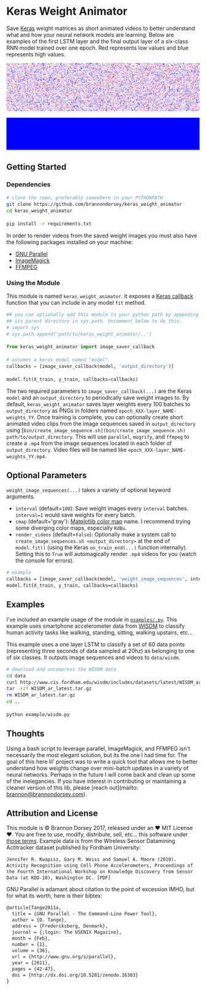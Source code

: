 # Keras Weight Animator

Save [Keras](http://keras.io) weight matrices as short animated videos to better understand what and how your neural network models are learning. Below are examples of the first LSTM layer and the final output layer of a six-class RNN model trained over one epoch. Red represents low values and blue represents high values.

![Example Animation 2](.images/epoch_000-lstm_1-weights_02.gif)

![Example Animation 1](.images/epoch_000-layer_dense_1-weights_02.gif)

## Getting Started

### Dependencies

```bash
# clone the repo, preferably somewhere in your PYTHONPATH
git clone https://github.com/brannondorsey/keras_weight_animator
cd keras_weight_animator

pip install -r requirements.txt
```

In order to render videos from the saved weight images you must also have the following packages installed on your machine:

- [GNU Parallel](https://www.gnu.org/software/parallel/)
- [ImageMagick](https://www.imagemagick.org/script/index.php)
- [FFMPEG](https://ffmpeg.org/download.html)

### Using the Module

This module is named `keras_weight_animator`. It exposes a [Keras callback](https://keras.io/callbacks/) function that you can include in any model `fit` method.

```python
## you can optionally add this module to your python path by appending 
## its parent directory in sys.path. Uncomment below to do this.
# import sys
# sys.path.append('path/to/keras_weight_animator/..')

from keras_weight_animator import image_saver_callback

# assumes a keras model named "model"
callbacks = [image_saver_callback(model, 'output_directory')]

model.fit(X_train, y_train, callbacks=callbacks)
```

The two required parameters to `image_saver_callback(...)` are the Keras `model` and an `output_directory` to periodically save weight images to. By default, `keras_weight_animator` saves layer weights every 100 batches to `output_directory` as PNGs in folders named `epoch_XXX-layer_NAME-weights_YY`. Once training is complete, you can optionally create short animated video clips from the image sequences saved in `output_directory` using [`bin/create_image_sequence.sh](bin/create_image_sequence.sh) path/to/output_directory`. This will use `parallel`, `mogrify`, and `ffmpeg` to create a `.mp4` from the image sequences located in each folder of `output_directory`. Video files will be named like `epoch_XXX-layer_NAME-weights_YY.mp4`. 

## Optional Parameters 

`weight_image_sequences(...)` takes a variety of optional keyword arguments.

- `interval` (default=`100`): Save weight images every `interval` batches. `interval=1` would save weights for every batch.
- `cmap` (default='gray'): [Matplotlib color map](http://matplotlib.org/users/colormaps.html) name. I recommend trying some diverging color maps, especially `RdBu`. 
- `render_videos` (default=`False`): Optionally make a system call to `create_image_sequences.sh <output_directory>` at the end of `model.fit()` (using the Keras `on_train_end(...)` function internally). Setting this to `True` will automagically render `.mp4` videos for you (watch the console for errors).

```bash
# example
callbacks = [image_saver_callback(model, 'weight_image_sequences', interval=1000, cmap='gray', render_videos=True)]
model.fit(X_train, y_train, callbacks=callbacks)
```

## Examples

I've included an example usage of the module in [`examples/.py`](example.py). This example uses smartphone accelerometer data from [WISDM](http://www.cis.fordham.edu/wisdm/dataset.php) to classify human activity tasks like walking, standing, sitting, walking upstairs, etc...

This example uses a one layer LSTM to classify a set of 60 data points (representing three seconds of data sampled at 20hz) as belonging to one of six classes. It outputs image sequences and videos to `data/wisdm`.

```bash
# download and uncompress the WISDM data
cd data
curl http://www.cis.fordham.edu/wisdm/includes/datasets/latest/WISDM_ar_latest.tar.gz -o WISDM_ar_latest.tar.gz
tar -xzf WISDM_ar_latest.tar.gz
rm WISDM_ar_latest.tar.gz
cd ..

python example/wisdm.py
```

## Thoughts

Using a bash script to leverage parallel, ImageMagick, and FFMPEG isn't necessarily the most elegant solution, but its the one I had time for. The goal of this here lil' project was to write a quick tool that allows me to better understand how weights change over mini-batch updates in a variety of neural networks. Perhaps in the future I will come back and clean up some of the inelegancies. If you have interest in contributing or maintaining a cleaner version of this lib, please [reach out](mailto: brannon@brannondorsey.com). 

## Attribution and License

This module is © Brannon Dorsey 2017, released under an ♥ MIT License ♥. You are free to use, modify, distribute, sell, etc... this software under [those terms](LICENSE). Example data is from the WIreless Sensor Datamining Actitracker dataset published by Fordham University:

```
Jennifer R. Kwapisz, Gary M. Weiss and Samuel A. Moore (2010). Activity Recognition using Cell Phone Accelerometers, Proceedings of the Fourth International Workshop on Knowledge Discovery from Sensor Data (at KDD-10), Washington DC. [PDF]
```

GNU Parallel is adamant about citation to the point of excession IMHO, but for what its worth, here is their bibtex:

```
@article{Tange2011a,
  title = {GNU Parallel - The Command-Line Power Tool},
  author = {O. Tange},
  address = {Frederiksberg, Denmark},
  journal = {;login: The USENIX Magazine},
  month = {Feb},
  number = {1},
  volume = {36},
  url = {http://www.gnu.org/s/parallel},
  year = {2011},
  pages = {42-47},
  doi = {http://dx.doi.org/10.5281/zenodo.16303}
}

```

